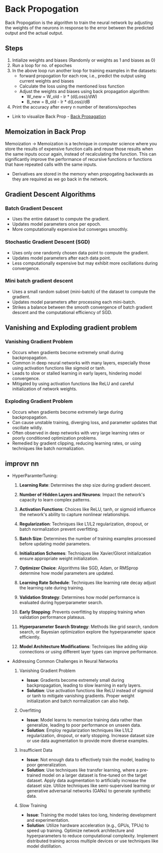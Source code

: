 # Back Propogation

Back Propogation is the algorithm to train the neural network  by adjusting the weights of the neurons in response to the error between the predicted output and the actual output.

## Steps
1. Intialize weights and biases (Randomly or weights as 1 and biases as 0)
2. Run a loop for no. of epoches
3. In the above loop run another loop for training examples in the datasets:
    - forward propogation for each row, i.e., predict the output  using current weights and biases
    - Calculate the loss using the mentioned loss function
    - Adjust the weights and biases using back propagation algorithm:
        - W_new = W_old - lr * (d(Loss)/dW)
        - B_new = B_old - lr * d(Loss)/dB
4. Print the accuracy after every n number of iterations/epoches

- Link to visualize Back Prop - [Back Propagation](https://developers-dot-devsite-v2-pro...)


## Memoization in Back Prop

Memoization -> Memoization is a technique in computer science where you store the results of expensive function calls and reuse those results when the same inputs occur again, instead of recalculating the function. This can significantly improve the performance of recursive functions or functions that have repeated calls with the same inputs.

- Derivatives are stored in the memory when propogating backwards as they are required as we go back in the network.

## Gradient Descent Algorithms

### Batch Gradient Descent
- Uses the entire dataset to compute the gradient.
- Updates model parameters once per epoch.
- More computationally expensive but converges smoothly.

### Stochastic Gradient Descent (SGD)
- Uses only one randomly chosen data point to compute the gradient.
- Updates model parameters after each data point.
- Less computationally expensive but may exhibit more oscillations during convergence.

### Mini batch gradient descent 
- Uses a small random subset (mini-batch) of the dataset to compute the gradient.
- Updates model parameters after processing each mini-batch.
- Strikes a balance between the smooth convergence of batch gradient descent and the computational efficiency of SGD.


## Vanishing and Exploding gradient problem

### Vanishing Gradient Problem
- Occurs when gradients become extremely small during backpropagation.
- Common in deep neural networks with many layers, especially those using activation functions like sigmoid or tanh.
- Leads to slow or stalled learning in early layers, hindering model convergence.
- Mitigated by using activation functions like ReLU and careful initialization of network weights.

### Exploding Gradient Problem
- Occurs when gradients become extremely large during backpropagation.
- Can cause unstable training, diverging loss, and parameter updates that oscillate wildly.
- Often observed in deep networks with very large learning rates or poorly conditioned optimization problems.
- Remedied by gradient clipping, reducing learning rates, or using techniques like batch normalization.

## improvr nn 
- HyperParamterTuning:
    
    1. **Learning Rate**: Determines the step size during gradient descent.

    2. **Number of Hidden Layers and Neurons**: Impact the network's capacity to learn complex patterns.

    3. **Activation Functions**: Choices like ReLU, tanh, or sigmoid influence the network's ability to capture nonlinear relationships.

    4. **Regularization**: Techniques like L1/L2 regularization, dropout, or batch normalization prevent overfitting.

    5. **Batch Size**: Determines the number of training examples processed before updating model parameters.

    6. **Initialization Schemes**: Techniques like Xavier/Glorot initialization ensure appropriate weight initialization.

    7. **Optimizer Choice**: Algorithms like SGD, Adam, or RMSprop determine how model parameters are updated.

    8. **Learning Rate Schedule**: Techniques like learning rate decay adjust the learning rate during training.

    9. **Validation Strategy**: Determines how model performance is evaluated during hyperparameter search.

    10. **Early Stopping**: Prevents overfitting by stopping training when validation performance plateaus.

    11. **Hyperparameter Search Strategy**: Methods like grid search, random search, or Bayesian optimization explore the hyperparameter space efficiently.

    12. **Model Architecture Modifications**: Techniques like adding skip connections or using different layer types can improve performance.

- Addressing Common Challenges in Neural Networks

    1. Vanishing Gradient Problem
        - **Issue**: Gradients become extremely small during backpropagation, leading to slow learning in early layers.
        - **Solution**: Use activation functions like ReLU instead of sigmoid or tanh to mitigate vanishing gradients. Proper weight initialization and batch normalization can also help.

    2. Overfitting
        - **Issue**: Model learns to memorize training data rather than generalize, leading to poor performance on unseen data.
        - **Solution**: Employ regularization techniques like L1/L2 regularization, dropout, or early stopping. Increase dataset size or use data augmentation to provide more diverse examples.

    3. Insufficient Data
        - **Issue**: Not enough data to effectively train the model, leading to poor generalization.
        - **Solution**: Use techniques like transfer learning, where a pre-trained model on a larger dataset is fine-tuned on the target dataset. Apply data augmentation to artificially increase the dataset size. Utilize techniques like semi-supervised learning or generative adversarial networks (GANs) to generate synthetic data.

    4. Slow Training
        - **Issue**: Training the model takes too long, hindering development and experimentation.
        - **Solution**: Utilize hardware acceleration (e.g., GPUs, TPUs) to speed up training. Optimize network architecture and hyperparameters to reduce computational complexity. Implement distributed training across multiple devices or use techniques like model distillation.
